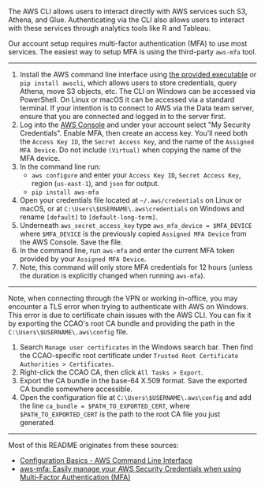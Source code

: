 The AWS CLI allows users to interact directly with AWS services such S3, Athena, and Glue. Authenticating via the CLI also allows users to interact with these services through analytics tools like R and Tableau.

Our account setup requires multi-factor authentication (MFA) to use most services. The easiest way to setup MFA is using the third-party `aws-mfa` tool.

---
  
1. Install the AWS command line interface using [the provided executable](https://aws.amazon.com/cli/) or `pip install awscli`, which allows users to store credentials, query Athena, move S3 objects, etc. The CLI on Windows can be accessed via PowerShell. On Linux or macOS it can be accessed via a standard terminal. If your intention is to connect to AWS via the Data team server, ensure that you are connected and logged in to the server first. 
2. Log into the [AWS Console](https://ccao-data.signin.aws.amazon.com/console) and under your account select "My Security Credentials". Enable MFA, then create an access key. You'll need both the `Access Key ID`, the `Secret Access Key`, and the name of the `Assigned MFA Device`. Do not include `(Virtual)` when copying the name of the MFA device.
3. In the command line run:
   - `aws configure` and enter your `Access Key ID`, `Secret Access Key`, region (`us-east-1`), and `json` for output.
   - `pip install aws-mfa`
4. Open your credentials file located at `~/.aws/credentials` on Linux or macOS, or at `C:\Users\$USERNAME\.aws\credentials` on Windows and rename `[default]` to `[default-long-term]`.
5. Underneath `aws_secret_access_key` type `aws_mfa_device = $MFA_DEVICE` where `$MFA_DEVICE` is the previously copied `Assigned MFA Device` from the AWS Console. Save the file.
6. In the command line, run `aws-mfa` and enter the current MFA token provided by your `Assigned MFA Device`.
7. Note, this command will only store MFA credentials for 12 hours (unless the duration is explicitly changed when running `aws-mfa`).

---

Note, when connecting through the VPN or working in-office, you may encounter a TLS error when trying to authenticate with AWS on Windows. This error is due to certificate chain issues with the AWS CLI. You can fix it by exporting the CCAO's root CA bundle and providing the path in the `C:\Users\$USERNAME\.aws\config` file.

1. Search `Manage user certificates` in the Windows search bar. Then find the CCAO-specific root certificate under `Trusted Root Certificate Authorities > Certificates`.
2. Right-click the CCAO CA, then click `All Tasks > Export`.
3. Export the CA bundle in the base-64 X.509 format. Save the exported CA bundle somewhere accessible.
4. Open the configuration file at `C:\Users\$USERNAME\.aws\config` and add the line `ca_bundle = $PATH_TO_EXPORTED_CERT`, where `$PATH_TO_EXPORTED_CERT` is the path to the root CA file you just generated.

---
  
Most of this README originates from these sources:
  
- [Configuration Basics - AWS Command Line Interface](https://docs.aws.amazon.com/cli/latest/userguide/cli-configure-quickstart.html)
- [aws-mfa: Easily manage your AWS Security Credentials when using Multi-Factor Authentication (MFA)](https://github.com/broamski/aws-mfa)
